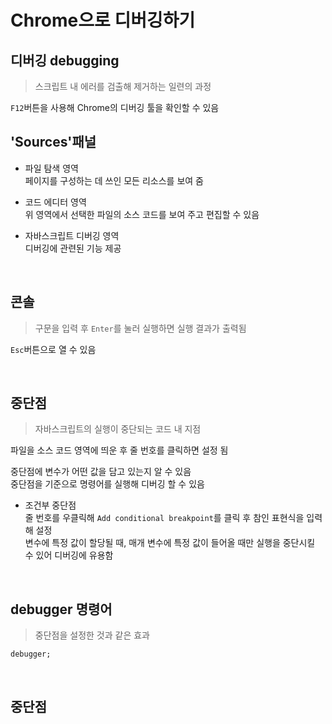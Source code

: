 Chrome으로 디버깅하기
===
## 디버깅 debugging
> 스크립트 내 에러를 검출해 제거하는 일련의 과정

`F12`버튼을 사용해 Chrome의 디버깅 툴을 확인할 수 있음

## 'Sources'패널
* 파일 탐색 영역  
페이지를 구성하는 데 쓰인 모든 리소스를 보여 줌

* 코드 에디터 영역  
위 영역에서 선택한 파일의 소스 코드를 보여 주고 편집할 수 있음

* 자바스크립트 디버깅 영역  
디버깅에 관련된 기능 제공

<br>

## 콘솔
> 구문을 입력 후 `Enter`를 눌러 실행하면 실행 결과가 출력됨  

`Esc`버튼으로 열 수 있음

<br>

## 중단점
> 자바스크립트의 실행이 중단되는 코드 내 지점

파일을 소스 코드 영역에 띄운 후 줄 번호를 클릭하면 설정 됨

중단점에 변수가 어떤 값을 담고 있는지 알 수 있음  
중단점을 기준으로 명령어를 실행해 디버깅 할 수 있음

* 조건부 중단점  
줄 번호를 우클릭해 `Add conditional breakpoint`를 클릭 후 참인 표현식을 입력해 설정  
변수에 특정 값이 할당될 때, 매개 변수에 특정 값이 들어올 때만 실행을 중단시킬 수 있어 디버깅에 유용함

<br>

## debugger 명령어
> 중단점을 설정한 것과 같은 효과

    debugger;

<br>

## 중단점